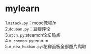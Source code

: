 # mylearn
1.`mstock.py`：mooc教程/n  
2.`douban.py`：豆瓣评论  
3.`stcn.py`:steamcn论坛热点  
4.`m_common.py`:emmm  
5.`m_new_huaban.py`:花瓣画板全部图片爬取  
